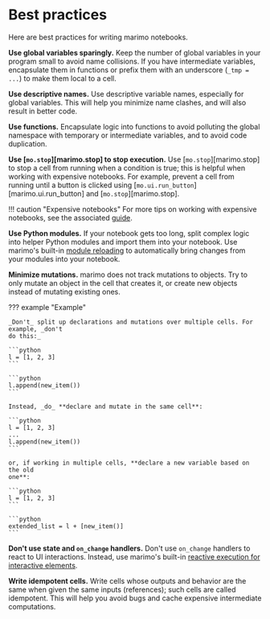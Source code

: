 # Best practices

Here are best practices for writing marimo notebooks.

**Use global variables sparingly.** Keep the number of global variables in your
program small to avoid name collisions. If you have intermediate variables,
encapsulate them in functions or prefix them with an underscore (`_tmp = ...`) to
make them local to a cell.

**Use descriptive names.** Use descriptive variable names, especially for
global variables. This will help you minimize name clashes, and will also
result in better code.

**Use functions.** Encapsulate logic into functions to avoid polluting the
global namespace with
temporary or intermediate variables, and to avoid code duplication.

**Use [`mo.stop`][marimo.stop] to stop execution.** Use [`mo.stop`][marimo.stop]
to stop a cell from running when a condition is true; this is helpful
when working with expensive notebooks. For example, prevent a cell from running
until a button is clicked using [`mo.ui.run_button`][marimo.ui.run_button] and
[`mo.stop`][marimo.stop].

!!! caution "Expensive notebooks"
    For more tips on working with expensive notebooks, see the
    associated [guide](../guides/expensive_notebooks.md).

**Use Python modules.** If your notebook gets too long, split complex logic
into helper Python modules and import them into your notebook. Use marimo's
built-in [module
reloading](../guides/configuration/runtime_configuration.md#on-module-change)
to automatically bring changes from your modules into your notebook.

**Minimize mutations.** marimo does not track mutations to objects. Try to
only mutate an object in the cell that creates it, or create new objects
instead of mutating existing ones.

??? example "Example"

    _Don't_ split up declarations and mutations over multiple cells. For example, _don't
    do this:_

    ```python
    l = [1, 2, 3]
    ```

    ```python
    l.append(new_item())
    ```

    Instead, _do_ **declare and mutate in the same cell**:

    ```python
    l = [1, 2, 3]
    ...
    l.append(new_item())
    ```

    or, if working in multiple cells, **declare a new variable based on the old
    one**:

    ```python
    l = [1, 2, 3]
    ```

    ```python
    extended_list = l + [new_item()]
    ```
**Don't use state and `on_change` handlers.** Don't use `on_change` handlers
to react to UI interactions. Instead, use marimo's built-in [reactive execution
for interactive elements](../guides/interactivity.md).

**Write idempotent cells.**
Write cells whose outputs and behavior are the same
when given the same inputs (references); such cells are called idempotent. This
will help you avoid bugs and cache expensive intermediate computations.
